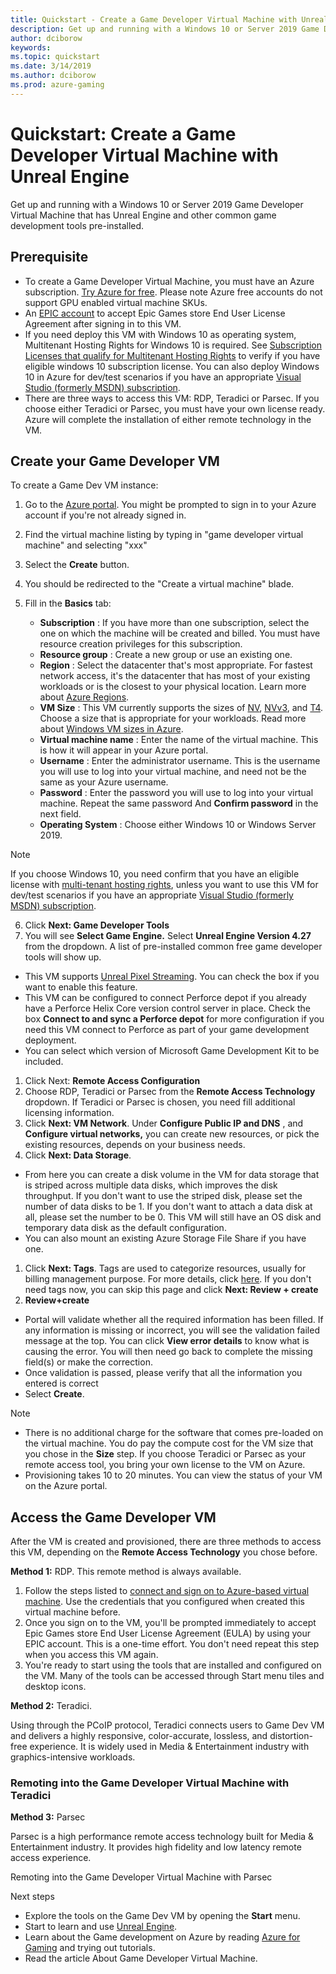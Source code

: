 ```yaml
---
title: Quickstart - Create a Game Developer Virtual Machine with Unreal Engine
description: Get up and running with a Windows 10 or Server 2019 Game Developer Virtual Machine that has Unreal Engine and other common game development tools pre-installed.
author: dciborow
keywords: 
ms.topic: quickstart
ms.date: 3/14/2019
ms.author: dciborow
ms.prod: azure-gaming
---
```


# Quickstart: Create a Game Developer Virtual Machine with Unreal Engine

Get up and running with a Windows 10 or Server 2019 Game Developer Virtual Machine that has Unreal Engine and other common game development tools pre-installed.

## Prerequisite

- To create a Game Developer Virtual Machine, you must have an Azure subscription. [Try Azure for free](https://azure.com/free). Please note Azure free accounts do not support GPU enabled virtual machine SKUs.
- An [EPIC account](https://www.epicgames.com/id/login) to accept Epic Games store End User License Agreement after signing in to this VM.
- If you need deploy this VM with Windows 10 as operating system, Multitenant Hosting Rights for Windows 10 is required. See [Subscription Licenses that qualify for Multitenant Hosting Rights](https://docs.microsoft.com/azure/virtual-machines/windows/windows-desktop-multitenant-hosting-deployment#subscription-licenses-that-qualify-for-multitenant-hosting-rights) to verify if you have eligible windows 10 subscription license. You can also deploy Windows 10 in Azure for dev/test scenarios if you have an appropriate [Visual Studio (formerly MSDN) subscription](https://docs.microsoft.com/azure/virtual-machines/windows/client-images).
- There are three ways to access this VM: RDP, Teradici or Parsec. If you choose either Teradici or Parsec, you must have your own license ready. Azure will complete the installation of either remote technology in the VM.

## Create your Game Developer VM

To create a Game Dev VM instance:

1. Go to the [Azure portal](https://portal.azure.com/). You might be prompted to sign in to your Azure account if you&#39;re not already signed in.
2. Find the virtual machine listing by typing in &quot;game developer virtual machine&quot; and selecting &quot;xxx&quot;
3. Select the  **Create**  button.
4. You should be redirected to the &quot;Create a virtual machine&quot; blade.
5. Fill in the  **Basics**  tab:

    - **Subscription** : If you have more than one subscription, select the one on which the machine will be created and billed. You must have resource creation privileges for this subscription.
    - **Resource group** : Create a new group or use an existing one.
    - **Region** : Select the datacenter that&#39;s most appropriate. For fastest network access, it&#39;s the datacenter that has most of your existing workloads or is the closest to your physical location. Learn more about [Azure Regions](https://azure.microsoft.com/global-infrastructure/regions/).
    - **VM Size** : This VM currently supports the sizes of [NV](https://docs.microsoft.com/azure/virtual-machines/nv-series), [NVv3](https://docs.microsoft.com/azure/virtual-machines/nvv3-series), and [T4](https://docs.microsoft.com/azure/virtual-machines/nct4-v3-series). Choose a size that is appropriate for your workloads. Read more about [Windows VM sizes in Azure](https://docs.microsoft.com/azure/virtual-machines/sizes).
    - **Virtual machine name** : Enter the name of the virtual machine. This is how it will appear in your Azure portal.
    - **Username** : Enter the administrator username. This is the username you will use to log into your virtual machine, and need not be the same as your Azure username.
    - **Password** : Enter the password you will use to log into your virtual machine. Repeat the same password And **Confirm password** in the next field.
    - **Operating System** : Choose either Windows 10 or Windows Server 2019.

> [!NOTE]
> If you choose Windows 10, you need confirm that you have an eligible license with [multi-tenant hosting rights](https://docs.microsoft.com/azure/virtual-machines/windows/windows-desktop-multitenant-hosting-deployment), unless you want to use this VM for dev/test scenarios if you have an appropriate [Visual Studio (formerly MSDN) subscription](https://docs.microsoft.com/azure/virtual-machines/windows/client-images).

6. Click  **Next: Game Developer Tools**
7. You will see **Select Game Engine.** Select **Unreal Engine Version 4.27** from the dropdown. A list of pre-installed common free game developer tools will show up.

- This VM supports [Unreal Pixel Streaming](https://docs.unrealengine.com/4.27/SharingAndReleasing/PixelStreaming/). You can check the box if you want to enable this feature.
- This VM can be configured to connect Perforce depot if you already have a Perforce Helix Core version control server in place. Check the box **Connect to and sync a Perforce depot** for more configuration if you need this VM connect to Perforce as part of your game development deployment.
- You can select which version of Microsoft Game Development Kit to be included.

1. Click Next: **Remote Access Configuration**
2. Choose RDP, Teradici or Parsec from the **Remote Access Technology** dropdown. If Teradici or Parsec is chosen, you need fill additional licensing information.
3. Click **Next: VM Network**. Under **Configure Public IP and DNS** , and **Configure virtual networks,** you can create new resources, or pick the existing resources, depends on your business needs.
4. Click **Next: Data Storage**.

- From here you can create a disk volume in the VM for data storage that is striped across multiple data disks, which improves the disk throughput. If you don&#39;t want to use the striped disk, please set the number of data disks to be 1. If you don&#39;t want to attach a data disk at all, please set the number to be 0. This VM will still have an OS disk and temporary data disk as the default configuration.
- You can also mount an existing Azure Storage File Share if you have one.

1. Click **Next: Tags**. Tags are used to categorize resources, usually for billing management purpose. For more details, click [here](https://docs.microsoft.com/azure/azure-resource-manager/management/tag-resources?tabs=json). If you don&#39;t need tags now, you can skip this page and click **Next: Review + create**
2. **Review+create**

- Portal will validate whether all the required information has been filled. If any information is missing or incorrect, you will see the validation failed message at the top. You can click **View error details** to know what is causing the error. You will then need go back to complete the missing field(s) or make the correction.
- Once validation is passed, please verify that all the information you entered is correct
- Select  **Create**.

> [!NOTE]
>  
>- There is no additional charge for the software that comes pre-loaded on the virtual machine. You do pay the compute cost for the VM size that you chose in the  **Size**  step. If you choose Teradici or Parsec as your remote access tool, you bring your own license to the VM on Azure.
>- Provisioning takes 10 to 20 minutes. You can view the status of your VM on the Azure portal.

## Access the Game Developer VM

After the VM is created and provisioned, there are three methods to access this VM, depending on the **Remote Access Technology** you chose before.

**Method 1:** RDP. This remote method is always available.

1. Follow the steps listed to [connect and sign on to Azure-based virtual machine](https://docs.microsoft.com/azure/virtual-machines/windows/connect-logon). Use the credentials that you configured when created this virtual machine before.
2. Once you sign on to the VM, you&#39;ll be prompted immediately to accept Epic Games store End User License Agreement (EULA) by using your EPIC account. This is a one-time effort. You don&#39;t need repeat this step when you access this VM again.
3. You&#39;re ready to start using the tools that are installed and configured on the VM. Many of the tools can be accessed through Start menu tiles and desktop icons.

**Method 2:** Teradici.

Using through the PCoIP protocol, Teradici connects users to Game Dev VM and delivers a highly responsive, color-accurate, lossless, and distortion-free experience. It is widely used in Media &amp; Entertainment industry with graphics-intensive workloads.

### Remoting into the Game Developer Virtual Machine with Teradici

**Method 3:** Parsec

Parsec is a high performance remote access technology built for Media &amp; Entertainment industry. It provides high fidelity and low latency remote access experience.

Remoting into the Game Developer Virtual Machine with Parsec

Next steps

- Explore the tools on the Game Dev VM by opening the  **Start**  menu.
- Start to learn and use [Unreal Engine](https://www.unrealengine.com/learn).
- Learn about the Game development on Azure by reading [Azure for Gaming](https://docs.microsoft.com/gaming/azure/reference-architectures/unreal-pixel-streaming-in-azure) and trying out tutorials.
- Read the article About Game Developer Virtual Machine.
